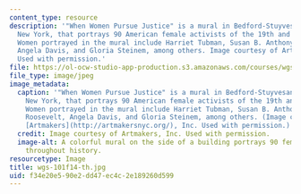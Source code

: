 ```yaml
---
content_type: resource
description: '"When Women Pursue Justice" is a mural in Bedford-Stuyvesant, Brooklyn,
  New York, that portrays 90 American female activists of the 19th and 20th centuries.
  Women portrayed in the mural include Harriet Tubman, Susan B. Anthony, Eleanor Roosevelt,
  Angela Davis, and Gloria Steinem, among others. Image courtesy of Artmakers, Inc.
  Used with permission.'
file: https://ol-ocw-studio-app-production.s3.amazonaws.com/courses/wgs-101-introduction-to-womens-and-gender-studies-fall-2014/f34e20e590e2dd47ec4c2e189260d599_wgs-101f14-th.jpg
file_type: image/jpeg
image_metadata:
  caption: '"When Women Pursue Justice" is a mural in Bedford-Stuyvesant, Brooklyn,
    New York, that portrays 90 American female activists of the 19th and 20th centuries.
    Women portrayed in the mural include Harriet Tubman, Susan B. Anthony, Eleanor
    Roosevelt, Angela Davis, and Gloria Steinem, among others. (Image courtesy of
    [Artmakers](http://artmakersnyc.org/), Inc. Used with permission.)'
  credit: Image courtesy of Artmakers, Inc. Used with permission.
  image-alt: A colorful mural on the side of a building portrays 90 female activists
    throughout history.
resourcetype: Image
title: wgs-101f14-th.jpg
uid: f34e20e5-90e2-dd47-ec4c-2e189260d599
---
```


